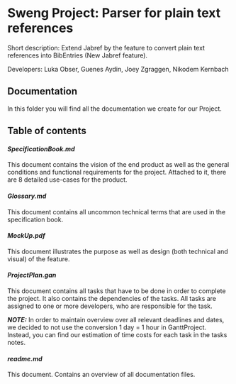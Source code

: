 # Sweng Project: Parser for plain text references

Short description: Extend Jabref by the feature to convert plain text references into BibEntries
(New Jabref feature).

Developers: Luka Obser, Guenes Aydin, Joey Zgraggen, Nikodem Kernbach

## Documentation

In this folder you will find all the documentation we create for our Project.

## Table of contents

#### *SpecificationBook.md*
This document contains the vision of the end product as well as the general conditions and functional requirements for the project.
Attached to it, there are 8 detailed use-cases for the product.

#### *Glossary.md*
This document contains all uncommon technical terms that are used in the specification book.

#### *MockUp.pdf*
This document illustrates the purpose as well as design (both technical and visual) of the feature.

#### *ProjectPlan.gan*
This document contains all tasks that have to be done in order to complete the project. It also contains the dependencies of the tasks. All tasks are assigned to one or more developers, who are responsible for the task.

***NOTE:*** In order to maintain overview over all relevant deadlines and dates, we decided to not use the conversion 1 day = 1 hour in GanttProject. Instead, you can find our estimation of time costs for each task in the tasks notes.

#### *readme.md*
This document. Contains an overview of all documentation files.

